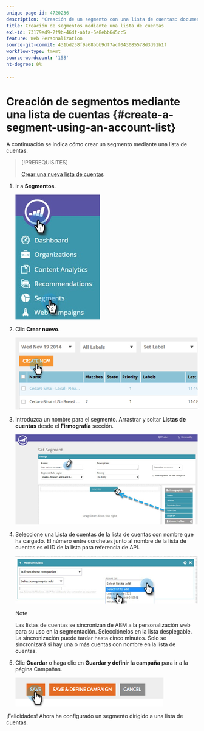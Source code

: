 ```yaml
---
unique-page-id: 4720236
description: 'Creación de un segmento con una lista de cuentas: documentos de Marketo, documentación del producto'
title: Creación de segmentos mediante una lista de cuentas
exl-id: 73179ed9-2f9b-46df-abfa-6e8ebb645cc5
feature: Web Personalization
source-git-commit: 431bd258f9a68bbb9df7acf043085578d3d91b1f
workflow-type: tm+mt
source-wordcount: '158'
ht-degree: 0%

---
```


# Creación de segmentos mediante una lista de cuentas {#create-a-segment-using-an-account-list}

A continuación se indica cómo crear un segmento mediante una lista de cuentas.

>[!PREREQUISITES]
>
>[Crear una nueva lista de cuentas](/help/marketo/product-docs/target-account-management/target/account-lists.md)

1. Ir a **Segmentos**.

   ![](assets/new-dropdown-segments-hand-no-account-list.jpg)

1. Clic **Crear nuevo**.

   ![](assets/image2014-11-19-19-3a33-3a47.png)

1. Introduzca un nombre para el segmento. Arrastrar y soltar **Listas de cuentas** desde el **Firmografía** sección.

   ![](assets/set-segment-hands.jpg)

1. Seleccione una Lista de cuentas de la lista de cuentas con nombre que ha cargado. El número entre corchetes junto al nombre de la lista de cuentas es el ID de la lista para referencia de API.

   ![](assets/select-list-for-segment-hands.jpg)

   >[!NOTE]
   >
   >Las listas de cuentas se sincronizan de ABM a la personalización web para su uso en la segmentación. Selecciónelos en la lista desplegable. La sincronización puede tardar hasta cinco minutos. Solo se sincronizará si hay una o más cuentas con nombre en la lista de cuentas.

1. Clic **Guardar** o haga clic en **Guardar y definir la campaña** para ir a la página Campañas.

   ![](assets/image2014-11-19-19-3a48-3a20.png)

¡Felicidades! Ahora ha configurado un segmento dirigido a una lista de cuentas.
